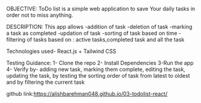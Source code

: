 OBJECTIVE: ToDo list is a simple web application to save Your daily tasks in order not to miss anything.

DESCRIPTION: This app allows
-addition of task
-deletion of task
-marking a task as completed
-updation of task
-sorting of task based on time
-filtering of tasks based on : active tasks,completed task and all the task

Technologies used- React.js + Tailwind CSS

Testing Guidance:
1- Clone the repo
2- Install Dependencies
3-Run the app
4- Verify by- adding new task, marking them complete, editing the task, updating the task, by testing the sorting order of task from latest to oldest and by filtering the current task 

github link:https://alishbarehman048.github.io/03-todolist-react/
